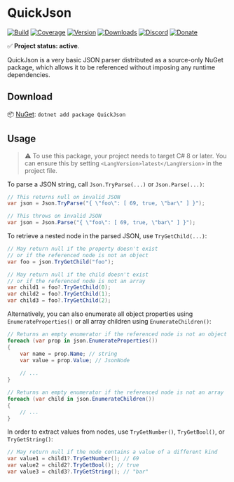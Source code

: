 # QuickJson

[![Build](https://github.com/Tyrrrz/QuickJson/workflows/CI/badge.svg?branch=master)](https://github.com/Tyrrrz/QuickJson/actions)
[![Coverage](https://codecov.io/gh/Tyrrrz/QuickJson/branch/master/graph/badge.svg)](https://codecov.io/gh/Tyrrrz/QuickJson)
[![Version](https://img.shields.io/nuget/v/QuickJson.svg)](https://nuget.org/packages/QuickJson)
[![Downloads](https://img.shields.io/nuget/dt/QuickJson.svg)](https://nuget.org/packages/QuickJson)
[![Discord](https://img.shields.io/discord/869237470565392384?label=discord)](https://discord.gg/2SUWKFnHSm)
[![Donate](https://img.shields.io/badge/donate-$$$-purple.svg)](https://tyrrrz.me/donate)

✅ **Project status: active**.

QuickJson is a very basic JSON parser distributed as a source-only NuGet package, which allows it to be referenced without imposing any runtime dependencies.

## Download

📦 [NuGet](https://nuget.org/packages/QuickJson): `dotnet add package QuickJson`

## Usage

> ⚠ To use this package, your project needs to target C# 8 or later.
You can ensure this by setting `<LangVersion>latest</LangVersion>` in the project file.

To parse a JSON string, call `Json.TryParse(...)` or `Json.Parse(...)`:

```csharp
// This returns null on invalid JSON
var json = Json.TryParse("{ \"foo\": [ 69, true, \"bar\" ] }");

// This throws on invalid JSON
var json = Json.Parse("{ \"foo\": [ 69, true, \"bar\" ] }");
```

To retrieve a nested node in the parsed JSON, use `TryGetChild(...)`:

```csharp
// May return null if the property doesn't exist
// or if the referenced node is not an object
var foo = json.TryGetChild("foo");

// May return null if the child doesn't exist
// or if the referenced node is not an array
var child1 = foo?.TryGetChild(0);
var child2 = foo?.TryGetChild(1);
var child3 = foo?.TryGetChild(2);
```

Alternatively, you can also enumerate all object properties using `EnumerateProperties()` or all array children using `EnumerateChildren()`:

```csharp
// Returns an empty enumerator if the referenced node is not an object
foreach (var prop in json.EnumerateProperties())
{
    var name = prop.Name; // string
    var value = prop.Value; // JsonNode
    
    // ...
}

// Returns an empty enumerator if the referenced node is not an array
foreach (var child in json.EnumerateChildren())
{
    // ...
}
```

In order to extract values from nodes, use `TryGetNumber()`, `TryGetBool()`, or `TryGetString()`:

```csharp
// May return null if the node contains a value of a different kind
var value1 = child1?.TryGetNumber(); // 69
var value2 = child2?.TryGetBool(); // true
var value3 = child3?.TryGetString(); // "bar"
```